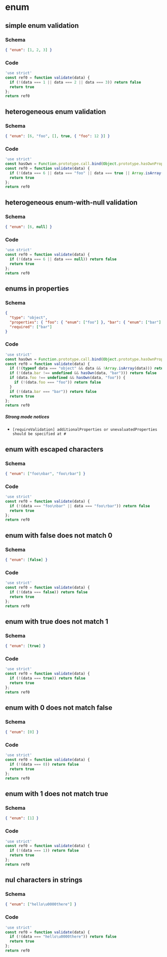 # enum

## simple enum validation

### Schema

```json
{ "enum": [1, 2, 3] }
```

### Code

```js
'use strict'
const ref0 = function validate(data) {
  if (!(data === 1 || data === 2 || data === 3)) return false
  return true
};
return ref0
```


## heterogeneous enum validation

### Schema

```json
{ "enum": [6, "foo", [], true, { "foo": 12 }] }
```

### Code

```js
'use strict'
const hasOwn = Function.prototype.call.bind(Object.prototype.hasOwnProperty);
const ref0 = function validate(data) {
  if (!(data === 6 || data === "foo" || data === true || Array.isArray(data) && data.length === 0 || typeof data === "object" && data && !Array.isArray(data) && Object.keys(data).length === 1 && hasOwn(data, "foo") && data["foo"] === 12)) return false
  return true
};
return ref0
```


## heterogeneous enum-with-null validation

### Schema

```json
{ "enum": [6, null] }
```

### Code

```js
'use strict'
const ref0 = function validate(data) {
  if (!(data === 6 || data === null)) return false
  return true
};
return ref0
```


## enums in properties

### Schema

```json
{
  "type": "object",
  "properties": { "foo": { "enum": ["foo"] }, "bar": { "enum": ["bar"] } },
  "required": ["bar"]
}
```

### Code

```js
'use strict'
const hasOwn = Function.prototype.call.bind(Object.prototype.hasOwnProperty);
const ref0 = function validate(data) {
  if (!(typeof data === "object" && data && !Array.isArray(data))) return false
  if (!(data.bar !== undefined && hasOwn(data, "bar"))) return false
  if (data.foo !== undefined && hasOwn(data, "foo")) {
    if (!(data.foo === "foo")) return false
  }
  if (!(data.bar === "bar")) return false
  return true
};
return ref0
```

##### Strong mode notices

 * `[requireValidation] additionalProperties or unevaluatedProperties should be specified at #`


## enum with escaped characters

### Schema

```json
{ "enum": ["foo\nbar", "foo\rbar"] }
```

### Code

```js
'use strict'
const ref0 = function validate(data) {
  if (!(data === "foo\nbar" || data === "foo\rbar")) return false
  return true
};
return ref0
```


## enum with false does not match 0

### Schema

```json
{ "enum": [false] }
```

### Code

```js
'use strict'
const ref0 = function validate(data) {
  if (!(data === false)) return false
  return true
};
return ref0
```


## enum with true does not match 1

### Schema

```json
{ "enum": [true] }
```

### Code

```js
'use strict'
const ref0 = function validate(data) {
  if (!(data === true)) return false
  return true
};
return ref0
```


## enum with 0 does not match false

### Schema

```json
{ "enum": [0] }
```

### Code

```js
'use strict'
const ref0 = function validate(data) {
  if (!(data === 0)) return false
  return true
};
return ref0
```


## enum with 1 does not match true

### Schema

```json
{ "enum": [1] }
```

### Code

```js
'use strict'
const ref0 = function validate(data) {
  if (!(data === 1)) return false
  return true
};
return ref0
```


## nul characters in strings

### Schema

```json
{ "enum": ["hello\u0000there"] }
```

### Code

```js
'use strict'
const ref0 = function validate(data) {
  if (!(data === "hello\u0000there")) return false
  return true
};
return ref0
```

